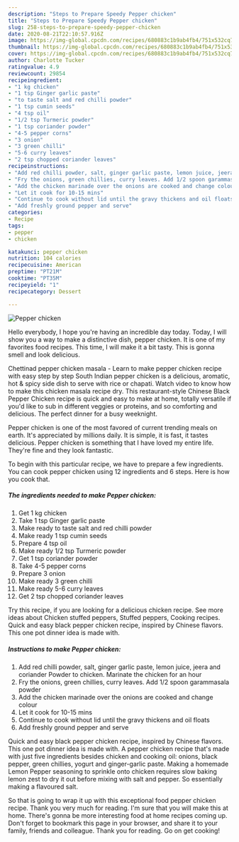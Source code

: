 ```yaml
---
description: "Steps to Prepare Speedy Pepper chicken"
title: "Steps to Prepare Speedy Pepper chicken"
slug: 258-steps-to-prepare-speedy-pepper-chicken
date: 2020-08-21T22:10:57.916Z
image: https://img-global.cpcdn.com/recipes/680883c1b9ab4fb4/751x532cq70/pepper-chicken-recipe-main-photo.jpg
thumbnail: https://img-global.cpcdn.com/recipes/680883c1b9ab4fb4/751x532cq70/pepper-chicken-recipe-main-photo.jpg
cover: https://img-global.cpcdn.com/recipes/680883c1b9ab4fb4/751x532cq70/pepper-chicken-recipe-main-photo.jpg
author: Charlotte Tucker
ratingvalue: 4.9
reviewcount: 29854
recipeingredient:
- "1 kg chicken"
- "1 tsp Ginger garlic paste"
- "to taste salt and red chilli powder"
- "1 tsp cumin seeds"
- "4 tsp oil"
- "1/2 tsp Turmeric powder"
- "1 tsp coriander powder"
- "4-5 pepper corns"
- "3 onion"
- "3 green chilli"
- "5-6 curry leaves"
- "2 tsp chopped coriander leaves"
recipeinstructions:
- "Add red chilli powder, salt, ginger garlic paste, lemon juice, jeera and coriander Powder to chicken. Marinate the chicken for an hour"
- "Fry the onions, green chillies, curry leaves. Add 1/2 spoon garammasala powder"
- "Add the chicken marinade over the onions are cooked and change colour"
- "Let it cook for 10-15 mins"
- "Continue to cook without lid until the gravy thickens and oil floats"
- "Add freshly ground pepper and serve"
categories:
- Recipe
tags:
- pepper
- chicken

katakunci: pepper chicken 
nutrition: 104 calories
recipecuisine: American
preptime: "PT21M"
cooktime: "PT35M"
recipeyield: "1"
recipecategory: Dessert

---
```



![Pepper chicken](https://img-global.cpcdn.com/recipes/680883c1b9ab4fb4/751x532cq70/pepper-chicken-recipe-main-photo.jpg)

Hello everybody, I hope you're having an incredible day today. Today, I will show you a way to make a distinctive dish, pepper chicken. It is one of my favorites food recipes. This time, I will make it a bit tasty. This is gonna smell and look delicious.

Chettinad pepper chicken masala - Learn to make pepper chicken recipe with easy step by step South Indian pepper chicken is a delicious, aromatic, hot &amp; spicy side dish to serve with rice or chapati. Watch video to know how to make this chicken masala recipe dry. This restaurant-style Chinese Black Pepper Chicken recipe is quick and easy to make at home, totally versatile if you&#39;d like to sub in different veggies or proteins, and so comforting and delicious. The perfect dinner for a busy weeknight.

Pepper chicken is one of the most favored of current trending meals on earth. It's appreciated by millions daily. It is simple, it is fast, it tastes delicious. Pepper chicken is something that I have loved my entire life. They're fine and they look fantastic.


To begin with this particular recipe, we have to prepare a few ingredients. You can cook pepper chicken using 12 ingredients and 6 steps. Here is how you cook that.

<!--inarticleads1-->

##### The ingredients needed to make Pepper chicken:

1. Get 1 kg chicken
1. Take 1 tsp Ginger garlic paste
1. Make ready to taste salt and red chilli powder
1. Make ready 1 tsp cumin seeds
1. Prepare 4 tsp oil
1. Make ready 1/2 tsp Turmeric powder
1. Get 1 tsp coriander powder
1. Take 4-5 pepper corns
1. Prepare 3 onion
1. Make ready 3 green chilli
1. Make ready 5-6 curry leaves
1. Get 2 tsp chopped coriander leaves


Try this recipe, if you are looking for a delicious chicken recipe. See more ideas about Chicken stuffed peppers, Stuffed peppers, Cooking recipes. Quick and easy black pepper chicken recipe, inspired by Chinese flavors. This one pot dinner idea is made with. 

<!--inarticleads2-->

##### Instructions to make Pepper chicken:

1. Add red chilli powder, salt, ginger garlic paste, lemon juice, jeera and coriander Powder to chicken. Marinate the chicken for an hour
1. Fry the onions, green chillies, curry leaves. Add 1/2 spoon garammasala powder
1. Add the chicken marinade over the onions are cooked and change colour
1. Let it cook for 10-15 mins
1. Continue to cook without lid until the gravy thickens and oil floats
1. Add freshly ground pepper and serve


Quick and easy black pepper chicken recipe, inspired by Chinese flavors. This one pot dinner idea is made with. A pepper chicken recipe that&#39;s made with just five ingredients besides chicken and cooking oil: onions, black pepper, green chillies, yogurt and ginger-garlic paste. Making a homemade Lemon Pepper seasoning to sprinkle onto chicken requires slow baking lemon zest to dry it out before mixing with salt and pepper. So essentially making a flavoured salt. 

So that is going to wrap it up with this exceptional food pepper chicken recipe. Thank you very much for reading. I'm sure that you will make this at home. There's gonna be more interesting food at home recipes coming up. Don't forget to bookmark this page in your browser, and share it to your family, friends and colleague. Thank you for reading. Go on get cooking!
